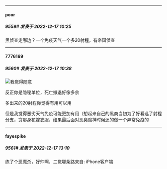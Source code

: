 

*****

####  poor  
##### 9559#       发表于 2022-12-17 10:25

黑侦查走哪边？一个免疫天气一个多20射程，有帝国侦查



*****

####  7776169  
##### 9560#       发表于 2022-12-17 10:38

<img src="https://static.saraba1st.com/image/smiley/face2017/037.png" referrerpolicy="no-referrer">我觉得随意

反正你是隐秘单位，死亡撤退好像多余

多出来的20射程你觉得有用可以用

但是我觉得恶劣天气免疫可能更加有用（想起来自己的黑商当初为了好看选了射程分支，贪那身花嫁衣服，结果最后面对恶臭魔神时候还的做一个异常免疫的



*****

####  fayespike  
##### 9561#       发表于 2022-12-17 13:10

练了个恶魔杀，好帅啊，二觉哪条路来自: iPhone客户端

